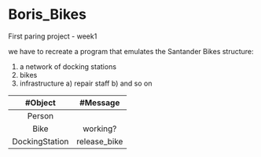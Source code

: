 # Boris_Bikes

First paring project - week1

we have to recreate a program that emulates the Santander Bikes structure:

1. a network of docking stations
2. bikes
3. infrastructure
   a) repair staff
   b) and so on


| #Object        | #Message                   |
| :-------------:|:-------------------------: |
| Person         |                            |
| Bike           | working?                   |
| DockingStation | release_bike               |
 